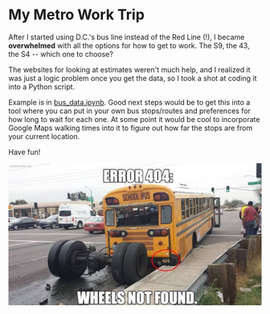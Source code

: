 # My Metro Work Trip

After I started using D.C.'s bus line instead of the Red Line (!), I became **overwhelmed** with all the options for how to get to work. The S9, the 43, the S4 -- which one to choose? 

The websites for looking at estimates weren't much help, and I realized it was just a logic problem once you get the data, so I took a shot at coding it into a Python script.

Example is in [bus_data.ipynb](bus_data.ipynb). Good next steps would be to get this into a tool where you can put in your own bus stops/routes and preferences for how long to wait for each one. At some point it would be cool to incorporate Google Maps walking times into it to figure out how far the stops are from your current location. 

Have fun!

![Bus fail](bus_fail.jpg "bus fail" )


